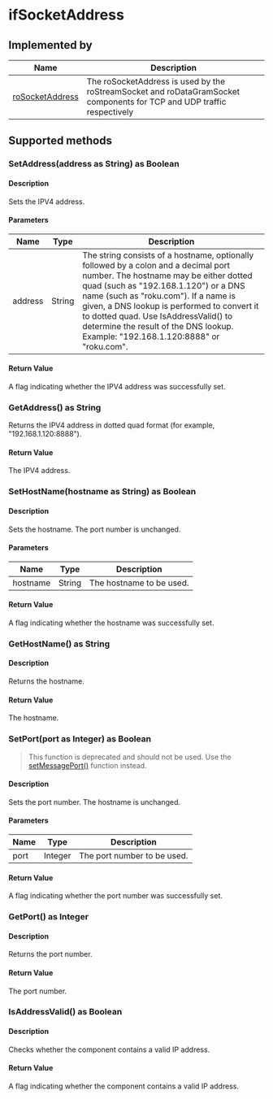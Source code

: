 ifSocketAddress
===============

Implemented by
--------------

| Name | Description |
| --- | --- |
| [roSocketAddress](/docs/references/brightscript/components/rosocketaddress.md "roSocketAddress") | The roSocketAddress is used by the roStreamSocket and roDataGramSocket components for TCP and UDP traffic respectively |

Supported methods
-----------------

### SetAddress(address as String) as Boolean

#### Description

Sets the IPV4 address.

#### Parameters

| Name | Type | Description |
| --- | --- | --- |
| address | String | The string consists of a hostname, optionally followed by a colon and a decimal port number. The hostname may be either dotted quad (such as "192.168.1.120") or a DNS name (such as "roku.com"). If a name is given, a DNS lookup is performed to convert it to dotted quad. Use IsAddressValid() to determine the result of the DNS lookup. Example: "192.168.1.120:8888" or "roku.com". |

#### Return Value

A flag indicating whether the IPV4 address was successfully set.

### GetAddress() as String

Returns the IPV4 address in dotted quad format (for example, "192.168.1.120:8888").

#### Return Value

The IPV4 address.

### SetHostName(hostname as String) as Boolean

#### Description

Sets the hostname. The port number is unchanged.

#### Parameters

| Name | Type | Description |
| --- | --- | --- |
| hostname | String | The hostname to be used. |

#### Return Value

A flag indicating whether the hostname was successfully set.

### GetHostName() as String

#### Description

Returns the hostname.

#### Return Value

The hostname.

### SetPort(port as Integer) as Boolean

> This function is deprecated and should not be used. Use the [setMessagePort()](/docs/references/brightscript/interfaces/ifsetmessageport.md#setmessageportport-as-object--as-void) function instead.

#### Description

Sets the port number. The hostname is unchanged.

#### Parameters

| Name | Type | Description |
| --- | --- | --- |
| port | Integer | The port number to be used. |

#### Return Value

A flag indicating whether the port number was successfully set.

### GetPort() as Integer

#### Description

Returns the port number.

#### Return Value

The port number.

### IsAddressValid() as Boolean

#### Description

Checks whether the component contains a valid IP address.

#### Return Value

A flag indicating whether the component contains a valid IP address.